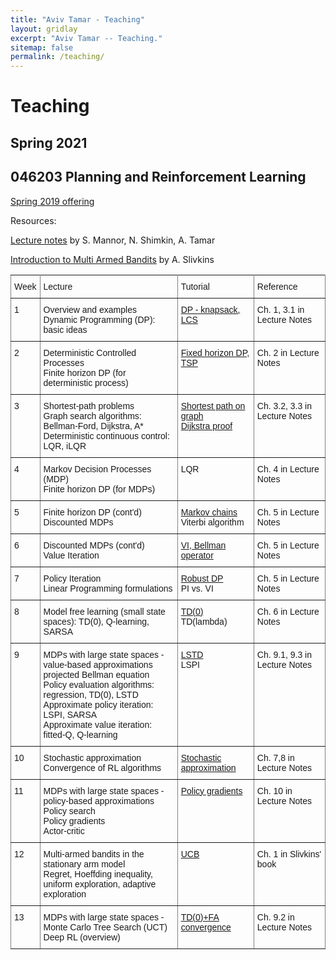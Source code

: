 ```yaml
---
title: "Aviv Tamar - Teaching"
layout: gridlay
excerpt: "Aviv Tamar -- Teaching."
sitemap: false
permalink: /teaching/
---
```



# Teaching

## Spring 2021 
## 046203 Planning and Reinforcement Learning

<a href="{{ site.url }}{{ site.baseurl }}/rl_2019">Spring 2019 offering</a>

Resources: 

<a href="{{ site.url }}{{ site.baseurl }}/downloads/RL_lectures_July_19.pdf">Lecture notes</a> by S. Mannor, N. Shimkin, A. Tamar

<a href="https://arxiv.org/abs/1904.07272">Introduction to Multi Armed Bandits</a> by A. Slivkins

<style type="text/css">
.tg  {border-collapse:collapse;border-spacing:0;}
.tg td{font-family:Arial, sans-serif;font-size:14px;padding:10px 5px;border-style:solid;border-width:1px;overflow:hidden;word-break:normal;border-color:black;}
.tg th{font-family:Arial, sans-serif;font-size:14px;font-weight:normal;padding:10px 5px;border-style:solid;border-width:1px;overflow:hidden;word-break:normal;border-color:black;}
.tg .tg-zd5i{font-size:14px;border-color:inherit;text-align:left;vertical-align:top}
.tg .tg-ltad{font-size:14px;text-align:left;vertical-align:top}
</style>
<table class="tg">
  <tr>
    <th class="tg-zd5i">Week</th>
    <th class="tg-zd5i">Lecture</th>
    <th class="tg-zd5i">Tutorial</th>
    <th class="tg-zd5i">Reference</th>
  </tr>
  <tr>
    <td class="tg-zd5i">1</td>
    <td class="tg-zd5i">Overview and examples<br>Dynamic Programming (DP): basic ideas</td>
    <td class="tg-zd5i"><a href="{{ site.url }}{{ site.baseurl }}/downloads/tutorials/Class1.pdf">DP - knapsack, LCS</a></td>
    <td class="tg-zd5i">Ch. 1, 3.1 in Lecture Notes</td>
  </tr>
  <tr>
    <td class="tg-zd5i">2</td>
    <td class="tg-zd5i">Deterministic Controlled Processes <br>Finite horizon DP (for deterministic process)</td>
    <td class="tg-zd5i"><a href="{{ site.url }}{{ site.baseurl }}/downloads/tutorials/Class2.pdf">Fixed horizon DP, TSP</a></td>
    <td class="tg-zd5i">Ch. 2 in Lecture Notes</td>
  </tr>
  <tr>
    <td class="tg-zd5i">3</td>
    <td class="tg-zd5i">Shortest-path problems <br>Graph search algorithms: Bellman-Ford, Dijkstra, A* <br>Deterministic continuous control: LQR, iLQR</td>
    <td class="tg-zd5i"><a href="{{ site.url }}{{ site.baseurl }}/downloads/tutorials/Class3.pdf">Shortest path on graph<br>Dijkstra proof</a></td>
    <td class="tg-zd5i">Ch. 3.2, 3.3 in Lecture Notes</td>
  </tr>
  <tr>
    <td class="tg-zd5i">4</td>
    <td class="tg-zd5i">Markov Decision Processes (MDP)<br>Finite horizon DP (for MDPs)</td>
    <td class="tg-zd5i"><a href="{{ site.url }}{{ site.baseurl }}/downloads/tutorials/Class4.pdf"></a>LQR</td>
    <td class="tg-zd5i">Ch. 4 in Lecture Notes</td>
  </tr>
  <tr>
    <td class="tg-zd5i">5</td>
    <td class="tg-zd5i">Finite horizon DP (cont'd) <br>Discounted MDPs</td>
    <td class="tg-zd5i"><a href="{{ site.url }}{{ site.baseurl }}/downloads/tutorials/Class5.pdf">Markov chains</a><br>Viterbi algorithm</td>
    <td class="tg-zd5i">Ch. 5 in Lecture Notes</td>
  </tr>
  <tr>
    <td class="tg-zd5i">6</td>
    <td class="tg-zd5i">Discounted MDPs (cont'd)<br>Value Iteration</td>
    <td class="tg-zd5i"><a href="{{ site.url }}{{ site.baseurl }}/downloads/tutorials/Class6.pdf">VI, Bellman operator</a></td>
    <td class="tg-zd5i">Ch. 5 in Lecture Notes</td>
  </tr>
  <tr>
    <td class="tg-zd5i">7</td>
    <td class="tg-zd5i">Policy Iteration<br>Linear Programming formulations</td>
    <td class="tg-zd5i"><a href="{{ site.url }}{{ site.baseurl }}/downloads/tutorials/Class7.pdf">Robust DP</a><br>PI vs. VI</td>
    <td class="tg-zd5i">Ch. 5 in Lecture Notes</td>
  </tr>
  <tr>
    <td class="tg-zd5i">8</td>
    <td class="tg-zd5i">Model free learning (small state spaces): TD(0), Q-learning, SARSA</td>
    <td class="tg-zd5i"><a href="{{ site.url }}{{ site.baseurl }}/downloads/tutorials/Class8.pdf">TD(0)</a><br>TD(lambda)</td>
    <td class="tg-zd5i">Ch. 6 in Lecture Notes</td>
  </tr>
  <tr>
    <td class="tg-zd5i">9</td>
    <td class="tg-zd5i">MDPs with large state spaces - value-based approximations <br>projected Bellman equation<br>Policy evaluation algorithms: regression, TD(0), LSTD<br>Approximate policy iteration: LSPI, SARSA<br>Approximate value iteration: fitted-Q, Q-learning</td>
    <td class="tg-zd5i"><a href="{{ site.url }}{{ site.baseurl }}/downloads/tutorials/Class9.pdf">LSTD</a> <br>LSPI</td>
    <td class="tg-zd5i">Ch. 9.1, 9.3 in Lecture Notes</td>
  </tr>
  <tr>
    <td class="tg-zd5i">10</td>
    <td class="tg-zd5i">Stochastic approximation<br>Convergence of RL algorithms</td>
    <td class="tg-zd5i"><a href="{{ site.url }}{{ site.baseurl }}/downloads/tutorials/Class10.pdf">Stochastic approximation</a></td>
    <td class="tg-zd5i">Ch. 7,8 in Lecture Notes</td>
  </tr>
  <tr>
    <td class="tg-zd5i">11</td>
    <td class="tg-zd5i">MDPs with large state spaces - policy-based approximations<br>Policy search <br>Policy gradients<br>Actor-critic</td>
    <td class="tg-zd5i"><a href="{{ site.url }}{{ site.baseurl }}/downloads/tutorials/Class11.pdf">Policy gradients</a></td>
    <td class="tg-zd5i">Ch. 10 in Lecture Notes</td>
  </tr>
  <tr>
    <td class="tg-zd5i">12</td>
    <td class="tg-zd5i">Multi-armed bandits in the stationary arm model <br>Regret, Hoeffding inequality, uniform exploration, adaptive exploration</td>
    <td class="tg-zd5i"><a href="{{ site.url }}{{ site.baseurl }}/downloads/tutorials/Class12.pdf">UCB</a></td>
    <td class="tg-zd5i">Ch. 1 in Slivkins' book</td>
  </tr>
  <tr>
    <td class="tg-zd5i">13</td>
    <td class="tg-zd5i">MDPs with large state spaces - Monte Carlo Tree Search (UCT)<br>Deep RL (overview)</td>
    <td class="tg-zd5i"><a href="{{ site.url }}{{ site.baseurl }}/downloads/tutorials/Class13.pdf">TD(0)+FA convergence</a></td>
    <td class="tg-zd5i">Ch. 9.2 in Lecture Notes</td>
  </tr>
</table>
<br>
<br>